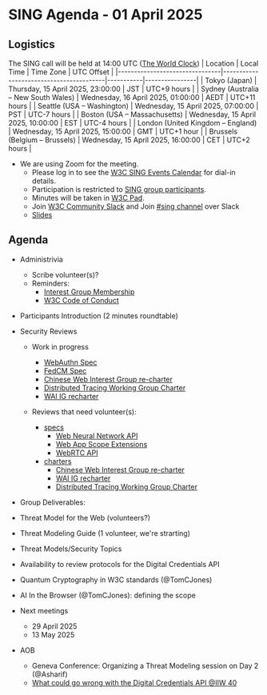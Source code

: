 # SING Agenda - 01 April 2025

## Logistics

The SING call will be held at 14:00 UTC ([The World Clock](https://www.timeanddate.com/worldclock/meetingdetails.html?year=2025&month=04&day=15&hour=14&min=0&sec=0&p1=248&p2=240&p3=234&p4=43&p5=136&p6=48))
| Location                       | Local Time                             | Time Zone | UTC Offset     |
|--------------------------------|-----------------------------------------|-----------|----------------|
| Tokyo (Japan)                  | Thursday, 15 April 2025, 23:00:00    | JST       | UTC+9 hours    |
| Sydney (Australia – New South Wales) | Wednesday, 16 April 2025, 01:00:00    | AEDT      | UTC+11 hours   |
| Seattle (USA – Washington)     | Wednesday, 15 April 2025, 07:00:00   | PST       | UTC-7 hours    |
| Boston (USA – Massachusetts)   | Wednesday, 15 April 2025, 10:00:00   | EST       | UTC-4 hours    |
| London (United Kingdom – England) | Wednesday, 15 April 2025, 15:00:00   | GMT       | UTC+1 hour            |
| Brussels (Belgium – Brussels)  | Wednesday, 15 April 2025, 16:00:00   | CET       | UTC+2 hours     |


* We are using Zoom for the meeting.
    * Please log in to see the [W3C SING Events Calendar](https://www.w3.org/groups/ig/security/calendar/) for dial-in details. 
    * Participation is restricted to [SING group participants](https://www.w3.org/groups/ig/security/participants/).
    * Minutes will be taken in [W3C Pad](https://pad.w3.org/p/SING_2025-04-15).
    * Join [W3C Community Slack](https://www.w3.org/wiki/Slack) and Join [#sing channel](https://w3ccommunity.slack.com/archives/C083DKWSAJX) over Slack
    * [Slides](https://docs.google.com/presentation/d/1paoYaWvUjNDEB9-F-Z49K6ioju9OF2VvyOhtXaUAWd0/edit?slide=id.g2af44d64084_1_0#slide=id.g2af44d64084_1_0)


## Agenda

* Administrivia
  * Scribe volunteer(s)?
  * Reminders: 
     * [Interest Group Membership](https://www.w3.org/groups/ig/security/)
     * [W3C Code of Conduct](https://www.w3.org/policies/code-of-conduct/)
* Participants Introduction (2 minutes roundtable)
* Security Reviews
    * Work in progress
      * [WebAuthn Spec](https://w3ccommunity.slack.com/archives/C08DXPX52RJ)
      * [FedCM Spec](https://w3ccommunity.slack.com/archives/C08E4DR6Q6Q)
      * [Chinese Web Interest Group re-charter](https://github.com/w3c/strategy/issues/496)
      * [Distributed Tracing Working Group Charter](https://github.com/w3c/strategy/issues/495)
      * [WAI IG recharter](https://github.com/w3c/strategy/issues/441)

  * Reviews that need volunteer(s):
     * [specs](https://github.com/w3c/security-request/issues?q=is%3Aissue+is%3Aopen+no%3Aassignee+)   
       * [Web Neural Network API](https://github.com/w3c/security-request/issues/85)
       * [Web App Scope Extensions](https://github.com/w3c/security-request/issues/83)
       * [WebRTC API](https://github.com/w3c/security-request/issues/80)
     * [charters](https://github.com/w3c/strategy/issues?q=is%3Aissue+is%3Aopen+label%3A%22Horizontal+review+requested%22++-label%3A%22Security+review+completed%22+-label%3ACouncil)
       * [Chinese Web Interest Group re-charter](https://github.com/w3c/strategy/issues/496)
       * [WAI IG recharter](https://github.com/w3c/strategy/issues/441)
       * [Distributed Tracing Working Group Charter](https://github.com/w3c/strategy/issues/495)

 * Group Deliverables:
  * Threat Model for the Web (volunteers?)
  * Threat Modeling Guide (1 volunteer, we're strarting)

* Threat Models/Security Topics
 * Availability to review protocols for the Digital Credentials API
 * Quantum Cryptography in W3C standards (@TomCJones)
 * AI In the Browser (@TomCJones): defining the scope

* Next meetings
  * 29 April 2025
  * 13 May 2025

* AOB
  * Geneva Conference: Organizing a Threat Modeling session on Day 2 (@Asharif)
  * [What could go wrong with the Digital Credentials API @IIW 40](https://docs.google.com/document/d/1p01KLpBvKk7_tRrlaVxljXFQyMfWKvIsN83lkMx7qj0/edit?tab=t.0)
